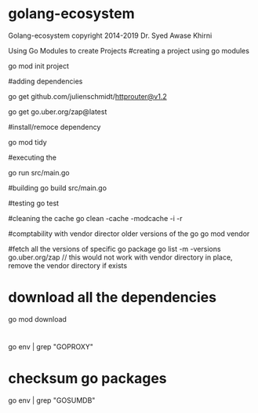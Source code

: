 # golang-ecosystem
Golang-ecosystem
copyright 2014-2019 Dr. Syed Awase Khirni


Using Go Modules to create Projects 
#creating a project using go modules 

go mod init project 

#adding dependencies 

go get github.com/julienschmidt/httprouter@v1.2

go get go.uber.org/zap@latest

#install/remoce dependency

go mod tidy


#executing the 

go run src/main.go 

#building 
go build src/main.go 

#testing 
go test 

#cleaning the cache 
go clean -cache -modcache -i -r 

#comptability with vendor director older versions of the go 
go mod vendor 

#fetch all the versions of specific go package 
go list -m -versions go.uber.org/zap 
// this would not work with vendor directory in place, remove the vendor directory if exists 

# download all the dependencies 
go mod download 

#
go env | grep "GOPROXY"

# checksum go packages 
go env | grep "GOSUMDB"
